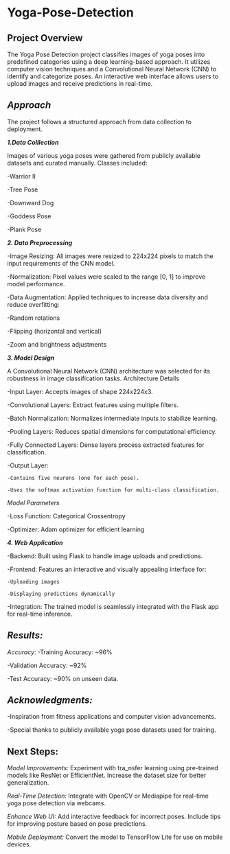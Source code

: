 # Yoga-Pose-Detection
## Project Overview

The Yoga Pose Detection project classifies images of yoga poses into predefined categories using a deep learning-based approach. It utilizes computer vision techniques and a Convolutional Neural Network (CNN) to identify and categorize poses. An interactive web interface allows users to upload images and receive predictions in real-time.

## ***Approach***

The project follows a structured approach from data collection to deployment.

***1.Data Colllection***

Images of various yoga poses were gathered from publicly available datasets and curated manually.
Classes included:
  
  -Warrior II
  
  -Tree Pose
  
  -Downward Dog
  
  -Goddess Pose
  
  -Plank Pose

**_2. Data Preprocessing_**

-Image Resizing: All images were resized to 224x224 pixels to match the input requirements of the CNN model.

-Normalization: Pixel values were scaled to the range [0, 1] to improve model performance.

-Data Augmentation: Applied techniques to increase data diversity and reduce overfitting:
  
  -Random rotations
  
  -Flipping (horizontal and vertical)
  
  -Zoom and brightness adjustments

**_3. Model Design_**

A Convolutional Neural Network (CNN) architecture was selected for its robustness in image classification tasks.
Architecture Details
  
  -Input Layer: Accepts images of shape 224x224x3.
  
  -Convolutional Layers: Extract features using multiple filters.
  
  -Batch Normalization: Normalizes intermediate inputs to stabilize learning.
  
  -Pooling Layers: Reduces spatial dimensions for computational efficiency.
  
  -Fully Connected Layers: Dense layers process extracted features for classification.
  
  -Output Layer:
    
    -Contains five neurons (one for each pose).
   
    -Uses the softmax activation function for multi-class classification.

_Model Parameters_
  
  -Loss Function: Categorical Crossentropy
 
  -Optimizer: Adam optimizer for efficient learning

**_4. Web Application_**
  
  -Backend: Built using Flask to handle image uploads and predictions.
  
  -Frontend: Features an interactive and visually appealing interface for:
    
    -Uploading images
    
    -Displaying predictions dynamically
 
  -Integration: The trained model is seamlessly integrated with the Flask app for real-time inference.

## _**Results:**_

_Accuracy_:
  -Training Accuracy: ~96%
  
  -Validation Accuracy: ~92%
  
  -Test Accuracy: ~90% on unseen data.

## ***Acknowledgments:***
  
  -Inspiration from fitness applications and computer vision advancements.
  
  -Special thanks to publicly available yoga pose datasets used for training.

## **Next Steps:**

_Model Improvements:_
Experiment with tra_nsfer learning using pre-trained models like ResNet or EfficientNet.
Increase the dataset size for better generalization.

_Real-Time Detection:_
Integrate with OpenCV or Mediapipe for real-time yoga pose detection via webcams.

_Enhance Web UI:_
Add interactive feedback for incorrect poses.
Include tips for improving posture based on pose predictions.

_Mobile Deployment:_
Convert the model to TensorFlow Lite for use on mobile devices.
